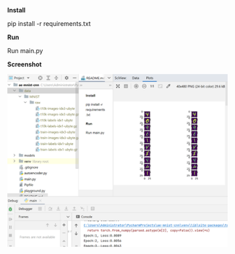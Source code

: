 **Install**

pip install -r requirements.txt

**Run**

Run main.py

**Screenshot**

![AE](screenshot.png)